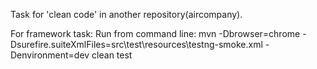 Task for 'clean code' in another repository(aircompany).

For framework task:
Run from command line: mvn -Dbrowser=chrome -Dsurefire.suiteXmlFiles=src\test\resources\testng-smoke.xml -Denvironment=dev clean test
